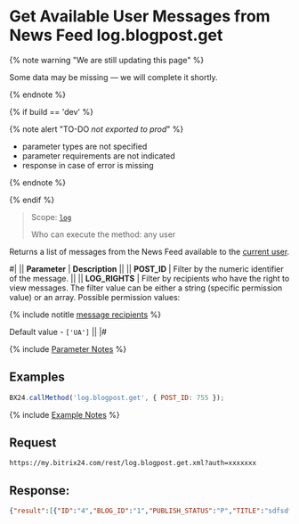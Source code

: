# Get Available User Messages from News Feed log.blogpost.get

{% note warning "We are still updating this page" %}

Some data may be missing — we will complete it shortly.

{% endnote %}

{% if build == 'dev' %}

{% note alert "TO-DO _not exported to prod_" %}

- parameter types are not specified
- parameter requirements are not indicated
- response in case of error is missing

{% endnote %}

{% endif %}

> Scope: [`log`](../scopes/permissions.md)
>
> Who can execute the method: any user

Returns a list of messages from the News Feed available to the [current user](../how-to-call-rest-api/authorization.md#concept-of-current-user).

#|
|| **Parameter** | **Description** ||
|| **POST_ID** | Filter by the numeric identifier of the message. ||
|| **LOG_RIGHTS** | Filter by recipients who have the right to view messages. The filter value can be either a string (specific permission value) or an array. Possible permission values:

{% include notitle [message recipients](./_includes/log-recepients.md) %}

Default value - `['UA']` ||
|#

{% include [Parameter Notes](../../_includes/required.md) %}

## Examples

```js
BX24.callMethod('log.blogpost.get', { POST_ID: 755 });
```
{% include [Example Notes](../../_includes/examples.md) %}

## Request

```http
https://my.bitrix24.com/rest/log.blogpost.get.xml?auth=xxxxxxx
```

## Response:

```json
{"result":[{"ID":"4","BLOG_ID":"1","PUBLISH_STATUS":"P","TITLE":"sdfsdfsd","AUTHOR_ID":"1","ENABLE_COMMENTS":"Y","NUM_COMMENTS":"0","CODE":null,"MICRO":"Y","DETAIL_TEXT":"sdfsdfsd","DATE_PUBLISH":"21.10.2015 17:00:50","CATEGORY_ID":"","HAS_SOCNET_ALL":"Y","HAS_TAGS":"N","HAS_IMAGES":"N","HAS_PROPS":"N","HAS_COMMENT_IMAGES":null},{"ID":"3","BLOG_ID":"1","PUBLISH_STATUS":"P","TITLE":"test1","AUTHOR_ID":"1","ENABLE_COMMENTS":"Y","NUM_COMMENTS":"0","CODE":null,"MICRO":"Y","DETAIL_TEXT":"test1","DATE_PUBLISH":"31.07.2015 17:03:54","CATEGORY_ID":"","HAS_SOCNET_ALL":"Y","HAS_TAGS":"N","HAS_IMAGES":"N","HAS_PROPS":"Y","HAS_COMMENT_IMAGES":null,"UF_BLOG_POST_DOC":{"ID":"1","ENTITY_ID":"BLOG_POST","FIELD_NAME":"UF_BLOG_POST_DOC","USER_TYPE_ID":"file","XML_ID":"UF_BLOG_POST_DOC","SORT":"100","MULTIPLE":"Y","MANDATORY":"N","SHOW_FILTER":"N","SHOW_IN_LIST":"N","EDIT_IN_LIST":"Y","IS_SEARCHABLE":"Y","SETTINGS":{"SIZE":20,"LIST_WIDTH":0,"LIST_HEIGHT":0,"MAX_SHOW_SIZE":0,"MAX_ALLOWED_SIZE":0,"EXTENSIONS":[]},"EDIT_FORM_LABEL":null,"LIST_COLUMN_LABEL":null,"LIST_FILTER_LABEL":null,"ERROR_MESSAGE":null,"HELP_MESSAGE":null,"USER_TYPE":{"USER_TYPE_ID":"file","CLASS_NAME":"CUserTypeFile","DESCRIPTION":"File","BASE_TYPE":"file"},"VALUE":false,"ENTITY_VALUE_ID":3},"UF_GRATITUDE":{"ID":"3","ENTITY_ID":"BLOG_POST","FIELD_NAME":"UF_GRATITUDE","USER_TYPE_ID":"integer","XML_ID":"UF_GRATITUDE","SORT":"100","MULTIPLE":"N","MANDATORY":"N","SHOW_FILTER":"N","SHOW_IN_LIST":"N","EDIT_IN_LIST":"Y","IS_SEARCHABLE":"N","SETTINGS":{"SIZE":20,"MIN_VALUE":0,"MAX_VALUE":0,"DEFAULT_VALUE":""},"EDIT_FORM_LABEL":null,"LIST_COLUMN_LABEL":null,"LIST_FILTER_LABEL":null,"ERROR_MESSAGE":null,"HELP_MESSAGE":null,"USER_TYPE":{"USER_TYPE_ID":"integer","CLASS_NAME":"CUserTypeInteger","DESCRIPTION":"Integer","BASE_TYPE":"int"},"VALUE":null,"ENTITY_VALUE_ID":3},"UF_BLOG_POST_FILE":{"ID":"8","ENTITY_ID":"BLOG_POST","FIELD_NAME":"UF_BLOG_POST_FILE","USER_TYPE_ID":"disk_file","XML_ID":"UF_BLOG_POST_FILE","SORT":"100","MULTIPLE":"Y","MANDATORY":"N","SHOW_FILTER":"N","SHOW_IN_LIST":"N","EDIT_IN_LIST":"Y","IS_SEARCHABLE":"Y","SETTINGS":{"IBLOCK_ID":0,"SECTION_ID":0,"UF_TO_SAVE_ALLOW_EDIT":null},"EDIT_FORM_LABEL":null,"LIST_COLUMN_LABEL":null,"LIST_FILTER_LABEL":null,"ERROR_MESSAGE":null,"HELP_MESSAGE":null,"USER_TYPE":{"USER_TYPE_ID":"disk_file","CLASS_NAME":"Bitrix\\Disk\\Uf\\FileUserType","DESCRIPTION":"File (Disk)","BASE_TYPE":"int","TAG":["DISK FILE ID","DOCUMENT ID"]},"VALUE":false,"ENTITY_VALUE_ID":3},"UF_BLOG_POST_IMPRTNT":{"ID":"18","ENTITY_ID":"BLOG_POST","FIELD_NAME":"UF_BLOG_POST_IMPRTNT","USER_TYPE_ID":"integer","XML_ID":"UF_BLOG_POST_IMPRTNT","SORT":"100","MULTIPLE":"N","MANDATORY":"N","SHOW_FILTER":"N","SHOW_IN_LIST":"Y","EDIT_IN_LIST":"Y","IS_SEARCHABLE":"N","SETTINGS":{"SIZE":20,"MIN_VALUE":0,"MAX_VALUE":0,"DEFAULT_VALUE":""},"EDIT_FORM_LABEL":"Important Message","LIST_COLUMN_LABEL":"Important","LIST_FILTER_LABEL":"Important","ERROR_MESSAGE":null,"HELP_MESSAGE":null,"USER_TYPE":{"USER_TYPE_ID":"integer","CLASS_NAME":"CUserTypeInteger","DESCRIPTION":"Integer","BASE_TYPE":"int"},"VALUE":"1","ENTITY_VALUE_ID":3},"UF_BLOG_POST_VOTE":{"ID":"35","ENTITY_ID":"BLOG_POST","FIELD_NAME":"UF_BLOG_POST_VOTE","USER_TYPE_ID":"vote","XML_ID":"UF_BLOG_POST_VOTE","SORT":"100","MULTIPLE":"N","MANDATORY":"N","SHOW_FILTER":"N","SHOW_IN_LIST":"Y","EDIT_IN_LIST":"Y","IS_SEARCHABLE":"N","SETTINGS":{"CHANNEL_ID":1,"UNIQUE":13,"UNIQUE_IP_DELAY":{"DELAY":"10","DELAY_TYPE":"D"},"NOTIFY":"I"},"EDIT_FORM_LABEL":null,"LIST_COLUMN_LABEL":null,"LIST_FILTER_LABEL":null,"ERROR_MESSAGE":null,"HELP_MESSAGE":null,"USER_TYPE":{...}}]}
```